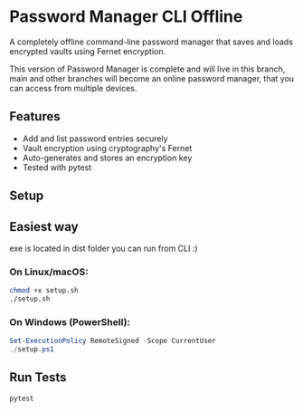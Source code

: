# Password Manager CLI Offline

A completely offline command-line password manager that saves and loads encrypted vaults using Fernet encryption.

This version of Password Manager is complete and will live in this branch, main and other branches will become an online password manager, that you can access from multiple devices.


## Features
- Add and list password entries securely
- Vault encryption using cryptography's Fernet
- Auto-generates and stores an encryption key
- Tested with pytest

## Setup

## Easiest way
exe is located in dist folder you can run from CLI :)

### On Linux/macOS:
```bash
chmod +x setup.sh
./setup.sh
```

### On Windows (PowerShell):
```powershell
Set-ExecutionPolicy RemoteSigned -Scope CurrentUser
./setup.ps1
```

## Run Tests
```bash
pytest
